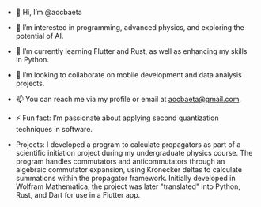 - 👋 Hi, I’m @aocbaeta
- 👀 I’m interested in programming, advanced physics, and exploring the potential of AI.
- 🌱 I’m currently learning Flutter and Rust, as well as enhancing my skills in Python.
- 💞️ I’m looking to collaborate on mobile development and data analysis projects.
- 📫 You can reach me via my profile or email at aocbaeta@gmail.com.
- ⚡ Fun fact: I’m passionate about applying second quantization techniques in software.

- Projects:
I developed a program to calculate propagators as part of a scientific initiation project during my undergraduate physics course. The program handles commutators and anticommutators through an algebraic commutator expansion, using Kronecker deltas to calculate summations within the propagator framework. Initially developed in Wolfram Mathematica, the project was later "translated" into Python, Rust, and Dart for use in a Flutter app.

<!---
aocbaeta/aocbaeta is a ✨ special ✨ repository because its `README.md` (this file) appears on your GitHub profile.
You can click the Preview link to take a look at your changes.
--->

